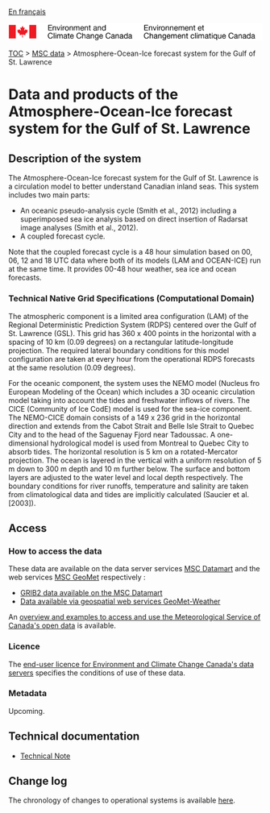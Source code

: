 [En français](readme_rdps-cgsl_fr.md)

![ECCC logo](../../img_eccc-logo.png)

[TOC](../../readme_en.md) > [MSC data](../readme_en.md) > Atmosphere-Ocean-Ice forecast system for the Gulf of St. Lawrence

# Data and products of the Atmosphere-Ocean-Ice forecast system for the Gulf of St. Lawrence

## Description of the system

The Atmosphere-Ocean-Ice forecast system for the Gulf of St. Lawrence is a circulation model to better understand Canadian inland seas. This system includes two main parts:

* An oceanic pseudo-analysis cycle (Smith et al., 2012) including a superimposed sea ice analysis based on direct insertion of Radarsat image analyses (Smith et al., 2012).
* A coupled forecast cycle.

Note that the coupled forecast cycle is a 48 hour simulation based on 00, 06, 12 and 18 UTC data where both of its models (LAM and OCEAN-ICE) run at the same time. It provides 00-48 hour weather, sea ice and ocean forecasts.

### Technical Native Grid Specifications (Computational Domain)

The atmospheric component is a limited area configuration (LAM) of the Regional Deterministic Prediction System (RDPS) centered over the Gulf of St. Lawrence (GSL). This grid has 360 x 400 points in the horizontal with a spacing of 10 km (0.09 degrees) on a rectangular latitude-longitude projection. The required lateral boundary conditions for this model configuration are taken at every hour from the operational RDPS forecasts at the same resolution (0.09 degrees).

For the oceanic component, the system uses the NEMO model (Nucleus fro European Modeling of the Ocean) 
which includes a 3D oceanic circulation model taking into account the tides and freshwater inflows of 
rivers. The CICE (Community of Ice CodE) model is used for the sea-ice component. The NEMO-CICE 
domain consists of a 149 x 236 grid in the horizontal direction and extends from the Cabot Strait 
and Belle Isle Strait to Quebec City and to the head of the Saguenay Fjord near Tadoussac. A 
one-dimensional hydrological model is used from Montreal to Quebec City to absorb tides. The 
horizontal resolution is 5 km on a rotated-Mercator projection. The ocean is layered in the vertical 
with a uniform resolution of 5 m down to 300 m depth and 10 m further below. The surface and bottom 
layers are adjusted to the water level and local depth respectively. The boundary conditions for 
river runoffs, temperature and salinity are taken from climatological data and tides are implicitly 
calculated (Saucier et al. [2003]). 

## Access

### How to access the data

These data are available on the data server services [MSC Datamart](../../msc-datamart/readme_en.md) and the web services [MSC GeoMet](../../msc-geomet/readme_en.md) respectively :

* [GRIB2 data available on the MSC Datamart](readme_rdps-cgsl-datamart_en.md) 
* [Data available via geospatial web services GeoMet-Weather](../../msc-geomet/readme_en.md)

An [overview and examples to access and use the Meteorological Service of Canada's open data](../../usage/readme_en.md) is available.

### Licence

The [end-user licence for Environment and Climate Change Canada's data servers](../../licence/readme_en.md) specifies the conditions of use of these data.


### Metadata

Upcoming.

## Technical documentation

* [Technical Note](https://collaboration.cmc.ec.gc.ca/cmc/CMOI/product_guide/docs/lib/technote_rdps-cgsl-300_20141118_e.pdf)

## Change log

The chronology of changes to operational systems is available [here](https://collaboration.cmc.ec.gc.ca/cmc/cmoi/product_guide/docs/changes_e.html).
